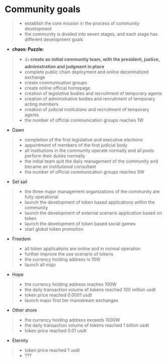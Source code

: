 # Community goals

> * establish the core mission in the process of community development
> * the community is divided into seven stages, and each stage has different development goals

* **chaos: Puzzle:**
> * :+1: **create an initial community team, with the president, justice, administration and judgment in place**
> * complete public chain deployment and online decentralized exchange
> * create communication groups
> * create online official homepage
> * creation of legislative bodies and recruitment of temporary agents
> * creation of administrative bodies and recruitment of temporary acting members
> * creation of judicial institutions and recruitment of temporary agents
> * the number of official communication groups reaches 1W

* Dawn
> * completion of the first legislative and executive elections
> * appointment of members of the first judicial body
> * all institutions in the community operate normally and all posts perform their duties normally
> * the initial team quit the daily management of the community and became an institutional consultant
> * the number of official communication groups reaches 5W

* Set sail
> * the three major management organizations of the community are fully operational
> * launch the development of token based applications within the community
> * launch the development of external scenario application based on token
> * launch the development of token based social games
> * start global token promotion

* Freedom
> * all token applications are online and in normal operation
> * further improve the use scenario of tokens
> * the currency holding address is 10W
> * launch all majo

* Hope
> * the currency holding address reaches 100W
> * the daily transaction volume of tokens reached 100 million usdt
> * token price reached 0.0001 usdt
> * launch major first tier mainstream exchanges

* Other shore
> * the currency holding address exceeds 1000W
> * the daily transaction volume of tokens reached 1 billion usdt
> * token price reached 0.01 usdt

* Eternity
> * token price reached 1 usdt
> * ???